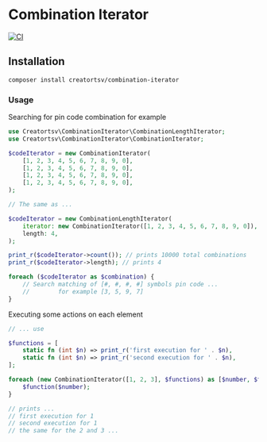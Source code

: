 # Combination Iterator

[![CI](https://github.com/creatortsv/combination-iterator/actions/workflows/php.yml/badge.svg?branch=main)](https://github.com/creatortsv/combination-iterator/actions/workflows/php.yml)

## Installation
```shell
composer install creatortsv/combination-iterator
```

### Usage

Searching for pin code combination for example

```php
use Creatortsv\CombinationIterator\CombinationLengthIterator;
use Creatortsv\CombinationIterator\CombinationIterator;

$codeIterator = new CombinationIterator(
    [1, 2, 3, 4, 5, 6, 7, 8, 9, 0],
    [1, 2, 3, 4, 5, 6, 7, 8, 9, 0],
    [1, 2, 3, 4, 5, 6, 7, 8, 9, 0],
    [1, 2, 3, 4, 5, 6, 7, 8, 9, 0],
);

// The same as ...

$codeIterator = new CombinationLengthIterator(
    iterator: new CombinationIterator([1, 2, 3, 4, 5, 6, 7, 8, 9, 0]),
    length: 4,
);

print_r($codeIterator->count()); // prints 10000 total combinations
print_r($codeIterator->length); // prints 4

foreach ($codeIterator as $combination) {
    // Search matching of [#, #, #, #] symbols pin code ...
    //        for example [3, 5, 9, 7]
}
```

Executing some actions on each element

```php
// ... use

$functions = [
    static fn (int $n) => print_r('first execution for ' . $n),
    static fn (int $n) => print_r('second execution for ' . $n),
];

foreach (new CombinationIterator([1, 2, 3], $functions) as [$number, $function]) {
    $function($number);
}

// prints ...
// first execution for 1
// second execution for 1
// the same for the 2 and 3 ...
```
